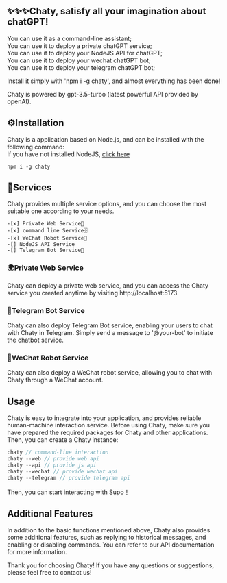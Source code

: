 ## ✨✨✨Chaty, satisfy all your imagination about chatGPT!  
You can use it as a command-line assistant;  
You can use it to deploy a private chatGPT service;  
You can use it to deploy your NodeJS API for chatGPT;  
You can use it to deploy your wechat chatGPT bot;  
You can use it to deploy your telegram chatGPT bot;

Install it simply with 'npm i -g chaty', and almost everything has been done!

Chaty is powered by gpt-3.5-turbo (latest powerful API provided by openAI).

## ⚙️Installation

Chaty is a application based on Node.js, and can be installed with the following command:  
If you have not installed NodeJS, [click here](https://nodejs.org/)
```
npm i -g chaty
```

## 🚀Services

Chaty provides multiple service options, and you can choose the most suitable one according to your needs.
```
-[x] Private Web Service🚀  
-[x] command line Service🗄️  
-[x] WeChat Robot Service💬   
-[] NodeJS API Service 
-[] Telegram Bot Service🤖  
```
### 🌍Private Web Service


Chaty can deploy a private web service, and you can access the Chaty service you created anytime by visiting http://localhost:5173.

### 🤖Telegram Bot Service

Chaty can also deploy Telegram Bot service, enabling your users to chat with Chaty in Telegram. Simply send a message to '@your-bot' to initiate the chatbot service.

### 💬WeChat Robot Service


Chaty can also deploy a WeChat robot service, allowing you to chat with Chaty through a WeChat account.

## Usage

Chaty is easy to integrate into your application, and provides reliable human-machine interaction service. Before using Chaty, make sure you have prepared the required packages for Chaty and other applications. Then, you can create a Chaty instance:

```javascript
chaty // command-line interaction  
chaty --web // provide web api
chaty --api // provide js api
chaty --wechat // provide wechat api
chaty --telegram // provide telegram api
```

Then, you can start interacting with Supo！
## Additional Features

In addition to the basic functions mentioned above, Chaty also provides some additional features, such as replying to historical messages, and enabling or disabling commands. You can refer to our API documentation for more information.

Thank you for choosing Chaty! If you have any questions or suggestions, please feel free to contact us!